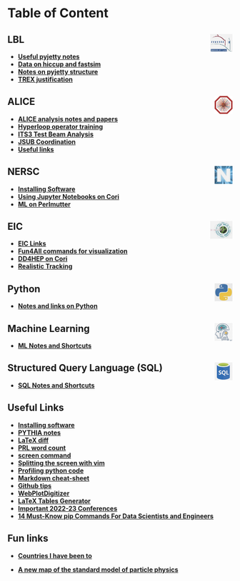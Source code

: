 # Table of Content

## LBL <img src="img/lbl_logo.jpg" width="50" height="40" style="float: right;" />

- **[Useful pyjetty notes](alice/pyjetty_notes.md)**
- **[Data on hiccup and fastsim](alice/hiccup_data_and_fastsim.md)**
- **[Notes on pyjetty structure](alice/pyjetty_structure.md)**
- **[TREX justification](misc/trex.md)**

## ALICE <img src="img/alice_logo.jpg" width="40" height="40" style="float: right;" />

- **[ALICE analysis notes and papers](alice/alice_analysis_notes.md)**
- **[Hyperloop operator training](alice/hyperloop_operator.md)**
- **[ITS3 Test Beam Analysis](alice/its3_test_beam.md)**
- **[JSUB Coordination](alice/jsub.md)**
- **[Useful links](alice/alice_links.md)**

## NERSC <img src="img/nersc_logo.jpg" width="40" height="40" style="float: right;" />

- **[Installing Software](nersc/installing_root.md)**
- **[Using Jupyter Notebooks on Cori](nersc/jupyter.md)**
- **[ML on Perlmutter](nersc/ml_on_perlmutter.md)**

## EIC <img src="img/eic_logo.jpg" width="50" height="40" style="float: right;" />

- **[EIC Links](eic/eic_links.md)**
- **[Fun4All commands for visualization](eic/fun4all_event_display.md)**<br>
- **[DD4HEP on Cori](eic/dd4hep.md)**
- **[Realistic Tracking](eic/realistic_tracking.md)**

## Python <img src="img/python_logo.jpg" width="40" height="40" style="float: right;" />

- **[Notes and links on Python](python.md)**<br>

## Machine Learning <img src="img/ml_logo.jpg" width="40" height="40" style="float: right;" />

- **[ML Notes and Shortcuts](ml/ml.md)**<br>

## Structured Query Language (SQL) <img src="img/sql_logo.jpg" width="40" height="40" style="float: right;" />

- **[SQL Notes and Shortcuts](sql/sql.md)**<br>

## Useful Links

- **[Installing software](misc/installing_software.md)**
- **[PYTHIA notes](misc/pythia.md)**
- **[LaTeX diff](misc/latex_diff.md)**
- **[PRL word count](misc/prl_wordcount.md)**
- **[screen command](misc/screen.md)**
- **[Splitting the screen with vim](misc/vim_commands.md)**
- **[Profiling python code](misc/profiling_python_code.md)**
- **[Markdown cheat-sheet](https://github.com/adam-p/markdown-here/wiki/Markdown-Cheatsheet)**
- **[Github tips](https://ohshitgit.com)**
- **[WebPlotDigitizer](https://automeris.io/WebPlotDigitizer/)**
- **[LaTeX Tables Generator](https://www.tablesgenerator.com)**
- **[Important 2022-23 Conferences](https://indico.cern.ch/event/1120106/contributions/4703309/attachments/2379961/4066282/conferences.pdf)**
- **[14 Must-Know pip Commands For Data Scientists and Engineers](https://towardsdatascience.com/14-must-know-pip-commands-for-data-scientists-and-engineers-a59ebbe0a439)**

## Fun links

- **[Countries I have been to](misc/countries.md)**<br>

- **[A new map of the standard model of particle physics](https://www.quantamagazine.org/a-new-map-of-the-standard-model-of-particle-physics-20201022/)**<br>
